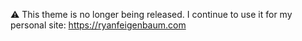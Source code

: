 
⚠️ This theme is no longer being released. I continue to use it for my personal site: https://ryanfeigenbaum.com

